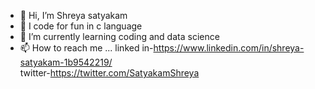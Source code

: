 - 👋 Hi, I’m Shreya satyakam
- 👀 I code for fun in c language
- 🌱 I’m currently learning coding and data science
- 📫 How to reach me ...
linked in-https://www.linkedin.com/in/shreya-satyakam-1b9542219/  
twitter-https://twitter.com/SatyakamShreya 

<!---
Shreyasatyakam/Shreyasatyakam is a ✨ special ✨ repository because its `README.md` (this file) appears on your GitHub profile.
You can click the Preview link to take a look at your changes.
--->
